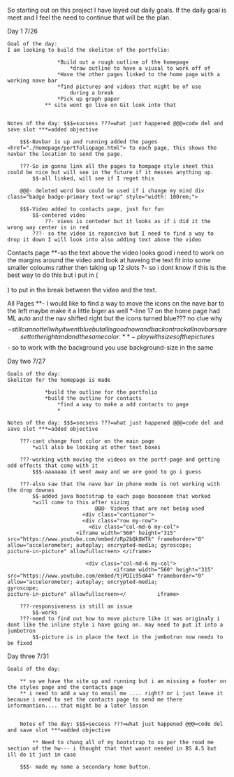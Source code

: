 So starting out on this project I have layed out daily goals. If the daily goal is meet and I feel the need to continue that will be the plan.

Day 1
7/26

    Goal of the day:
    I am looking to build the skeliton of the portfolio: 
                    
                    *Build out a rough outline of the homepage
                        *draw outline to have a viusal to work off of 
                    *Have the other pages linked to the home page with a working nave bar
                    *find pictures and videos that might be of use
                        during a break
                    *Pick up graph paper
                ** site wont go live on Git look into that


    Notes of the day: $$$=sucsess ???=what just happened @@@=code del and save slot ***=added objective

        $$$-Navbar is up and running added the pages  <href="./Homepage/portfoliopage.html"> to each page, this shows the navbar the location to send the page.

        ???-So im gonna link all the pages to hompage style sheet this could be nice but will see in the future if it messes anything up.
            $$-all linked, will see if I reget this 
        
        @@@- deleted word box could be used if i change my mind div class="badge badge-primary text-wrap" style="width: 100rem;">

        $$$-Video added to contacts page, just for fun 
            $$-centered video
                ??- vieos is centeder but it looks as if i did it the wrong way center is in red
            ???- so the video is reponcive but I need to find a way to drop it down I will look into also adding text above the video 

Contacts page
        **-so the text above the video looks good i need to work on the margins around the video and look at haveing the text fit into some smaller coloums rather then taking up 12 slots
        $?$- so i dont know if this is the best way to do this but i put in (<br><br>) to put in the break between the video and the text. 

All Pages
        **- I would like to find a way to move the icons on the nave bar to the left maybe make it a little biger as well
            *-line 17 on the home page had ML auto and the nav shifted right but the icons turned blue??? no clue why
            $$-still can not tell why it went blue but all is good now and back on track all nav bars are set to the right and and the same color.
        **-play with sizes of the pictures
            $$- so to work with the background you use background-size in the same 


Day two
7/27

    Goals of the day:
    Skeliton for the homepage is made

                *build the outline for the portfolio
                *build the outline for contacts
                    *find a way to make a add contacts to page
                    *

    Notes of the day: $$$=secsess ???=what just happened @@@=code del and save slot ***=added objective

        ???-cant change font color on the main page
            *will also be looking at other text boxes

        ???-working with moving the videos on the portf-page and getting odd effects that come with it
            $$$-aaaaaaa it went away and we are good to go i guess

        ???-also saw that the nave bar in phone mode is not working with the drop downas
            $$-added java bootstrap to each page boooooom that worked
            *will come to this after sizing
                                @@@- Videos that are not being used 
                            <div class="contianer">
                            <div class="row my-row">
                              <div class="col-md-6 my-col">
                          <iframe width="560" height="315" src="https://www.youtube.com/embed/zRp2bQk8WTk" frameborder="0" allow="accelerometer; autoplay; encrypted-media; gyroscope;                                                                                                                                      picture-in-picture" allowfullscreen> </iframe>

                             <div class="col-md-6 my-col">
                                      <iframe width="560" height="315" src="https://www.youtube.com/embed/tjPDIi95dA4" frameborder="0" allow="accelerometer; autoplay; encrypted-media;                 gyroscope;                                                                                                                                  picture-in-picture" allowfullscreen></          iframe>

        ???-responsiveness is still an issue
            $$-works
        ???-need to find out how to move picture like it was originaly i dont like the inline style i have going on. may need to put it into a jumbotron
            $$-picture is in place the text in the jumbotron now needs to be fixed
    
Day three
7/31

    Goals of the day:

        ** so we have the site up and running but i am missing a footer on the styles page and the contacts page
        ** i need to add a way to email me .... right? or i just leave it because i need to set the contacts page to send me there informantion.... that might be a later lesson 


        Notes of the day: $$$=secsess ???=what just happened @@@=code del and save slot ***=added objective
        
            ** Need to chang all of my bootstrap to xs per the read me section of the hw--- i thought that that wasnt needed in BS 4.5 but ill do it just in case 

        $$$- made my name a secondary home button.